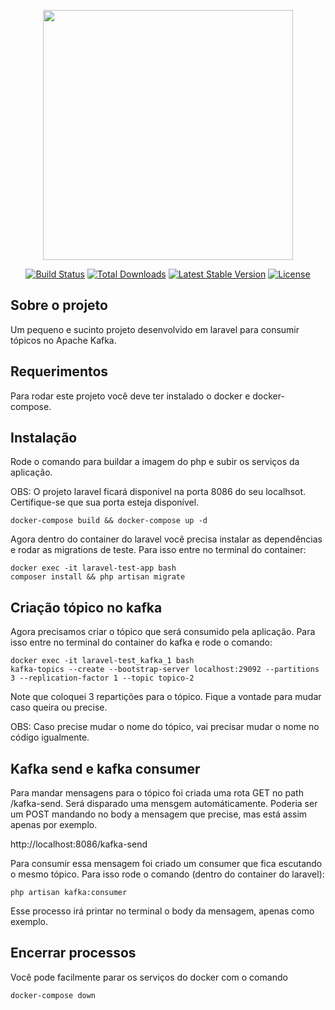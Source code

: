 <p align="center"><a href="https://laravel.com" target="_blank"><img src="https://raw.githubusercontent.com/laravel/art/master/logo-lockup/5%20SVG/2%20CMYK/1%20Full%20Color/laravel-logolockup-cmyk-red.svg" width="400"></a></p>

<p align="center">
<a href="https://travis-ci.org/laravel/framework"><img src="https://travis-ci.org/laravel/framework.svg" alt="Build Status"></a>
<a href="https://packagist.org/packages/laravel/framework"><img src="https://img.shields.io/packagist/dt/laravel/framework" alt="Total Downloads"></a>
<a href="https://packagist.org/packages/laravel/framework"><img src="https://img.shields.io/packagist/v/laravel/framework" alt="Latest Stable Version"></a>
<a href="https://packagist.org/packages/laravel/framework"><img src="https://img.shields.io/packagist/l/laravel/framework" alt="License"></a>
</p>

## Sobre o projeto

Um pequeno e sucinto projeto desenvolvido em laravel para consumir tópicos no Apache Kafka.

## Requerimentos

Para rodar este projeto você deve ter instalado o docker e docker-compose.

## Instalação

Rode o comando para buildar a imagem do php e subir os serviços da aplicação.

OBS: O projeto laravel ficará disponivel na porta 8086 do seu localhsot. Certifique-se que sua porta esteja disponível.
```
docker-compose build && docker-compose up -d

```


Agora dentro do container do laravel você precisa instalar as dependências e rodar as migrations de teste. Para isso entre no terminal do container:

```
docker exec -it laravel-test-app bash
composer install && php artisan migrate

```

## Criação tópico no kafka

Agora precisamos criar o tópico que será consumido pela aplicação. Para isso entre no terminal do container do kafka e rode o comando:

```
docker exec -it laravel-test_kafka_1 bash
kafka-topics --create --bootstrap-server localhost:29092 --partitions 3 --replication-factor 1 --topic topico-2
```
Note que coloquei 3 repartições para o tópico. Fique a vontade para mudar caso queira ou precise.

OBS: Caso precise mudar o nome do tópico, vai precisar mudar o nome no código igualmente.

## Kafka send e kafka consumer

Para mandar mensagens para o tópico foi criada uma rota GET no path /kafka-send. Será disparado uma mensgem automáticamente.
Poderia ser um POST mandando no body a mensagem que precise, mas está assim apenas por exemplo.

http://localhost:8086/kafka-send

Para consumir essa mensagem foi criado um consumer que fica escutando o mesmo tópico. Para isso rode o comando (dentro do container do laravel):

```
php artisan kafka:consumer
```

Esse processo irá printar no terminal o body da mensagem, apenas como exemplo.

## Encerrar processos

Você pode facilmente parar os serviços do docker com o comando
```
docker-compose down
```